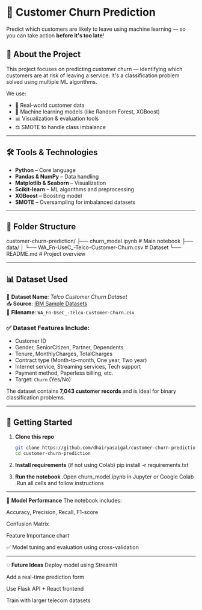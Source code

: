 # 🎯 Customer Churn Prediction

Predict which customers are likely to leave using machine learning — so you can take action **before it's too late**!


## 📌 About the Project

This project focuses on predicting customer churn — identifying which customers are at risk of leaving a service. It's a classification problem solved using multiple ML algorithms.

We use:
- 📂 Real-world customer data
- 🧠 Machine learning models (like Random Forest, XGBoost)
- 📊 Visualization & evaluation tools
- ⚖️ SMOTE to handle class imbalance

---

## 🛠️ Tools & Technologies

- **Python** – Core language
- **Pandas & NumPy** – Data handling
- **Matplotlib & Seaborn** – Visualization
- **Scikit-learn** – ML algorithms and preprocessing
- **XGBoost** – Boosting model
- **SMOTE** – Oversampling for imbalanced datasets

---

## 📁 Folder Structure

customer-churn-prediction/
├── churn_model.ipynb # Main notebook
├── data/
│ └── WA_Fn-UseC_-Telco-Customer-Churn.csv # Dataset
└── README.md # Project overview


---

## 📊 Dataset Used

📌 **Dataset Name**: *Telco Customer Churn Dataset*  
📥 **Source**: [IBM Sample Datasets](https://www.ibm.com/communities/analytics/watson-analytics-blog/guide-to-sample-datasets/)  
📄 **Filename**: `WA_Fn-UseC_-Telco-Customer-Churn.csv`

### ✅ Dataset Features Include:
- Customer ID
- Gender, SeniorCitizen, Partner, Dependents
- Tenure, MonthlyCharges, TotalCharges
- Contract type (Month-to-month, One year, Two year)
- Internet service, Streaming services, Tech support
- Payment method, Paperless billing, etc.
- Target: `Churn` (Yes/No)

The dataset contains **7,043 customer records** and is ideal for binary classification problems.

---

## 🚀 Getting Started

1. **Clone this repo**  
   ```bash
   git clone https://github.com/dhairyasaigal/customer-churn-prediction.git
   cd customer-churn-prediction


2. **Install requirements**
(if not using Colab)
pip install -r requirements.txt


3. **Run the notebook**
  .Open churn_model.ipynb in Jupyter or Google Colab
  .Run all cells and follow instructions


---
🧪 **Model Performance**
The notebook includes:

Accuracy, Precision, Recall, F1-score

Confusion Matrix

Feature Importance chart

✅ Model tuning and evaluation using cross-validation

---
💡 **Future Ideas**
Deploy model using Streamlit

Add a real-time prediction form

Use Flask API + React frontend

Train with larger telecom datasets
